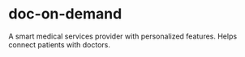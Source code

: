 # doc-on-demand
A smart medical services provider with personalized features. Helps connect patients with doctors.
